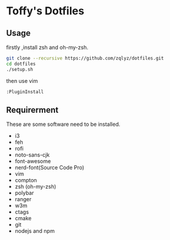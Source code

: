 # Toffy's Dotfiles

## Usage

firstly ,install zsh and oh-my-zsh.

```bash
git clone --recursive https://github.com/zqlyz/dotfiles.git
cd dotfiles
./setup.sh
```

then use vim


```
:PluginInstall
```

## Requirerment
These are some software need to be installed.
* i3
* feh
* rofi
* noto-sans-cjk
* font-awesome
* nerd-font(Source Code Pro)
* vim
* compton
* zsh (oh-my-zsh)
* polybar
* ranger
* w3m
* ctags
* cmake
* git
* nodejs and npm
